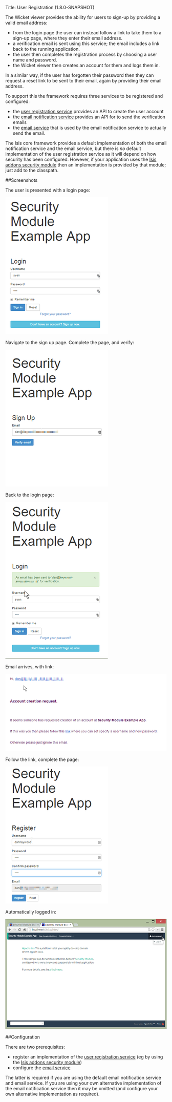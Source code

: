 Title: User Registration (1.8.0-SNAPSHOT)

The Wicket viewer provides the ability for users to sign-up by providing a valid email address:

* from the login page the user can instead follow a link to take them to a sign-up page, where they enter their email address.
* a verification email is sent using this service; the email includes a link back to the running application.
* the user then completes the registration process by choosing a user name and password.
* the Wicket viewer then creates an account for them and logs them in.

In a similar way, if the user has forgotten their password then they can request a reset link to be sent to their email, again by providing their email address.

To support this the framework requires three services to be registered and configured:

* the [user registration service](./../../../reference/services/user-registration-service.html) provides an API to create the user account
* the [email notification service](./../../../reference/services/email-notification-service.html) provides an API for to send the verification emails
* the [email service](./../../../reference/services/email-service.html) that is used by the email notification service to actually send the email.

The Isis core framework provides a default implementation of both the email notification service and the email service, but there is *no* default implementation of the user registration service as it will depend on how security has been configured.  However, if your application uses the [Isis addons security module](https://github.com/isisaddons/isis-module-security) then an implementation is provided by that module; just add to the classpath.

##Screenshots

The user is presented with a login page:

![](images/login-page-default.png)

Navigate to the sign up page.  Complete the page, and verify:

![](images/sign-up-page.png)

Back to the login page:

![](images/sign-up-login-page-after-sign-up.png)

Email arrives, with link:

![](images/sign-up-email-with-verification-link.png)

Follow the link, complete the page:

![](images/sign-up-registration-page.png)

Automatically logged in:

![](images/sign-up-after-registration.png)

##Configuration

There are two prerequisites:

* register an implementation of the [user registration service](./../../../reference/services/user-registration-service.html) (eg by using the [Isis addons security module](https://github.com/isisaddons/isis-module-security))
* configure the [email service](./../../../reference/services/email-service.html)

The latter is required if you are using the default email notification service and email service.  If you are using your own alternative implementation of the email notification service then it may be omitted (and configure your own alternative implementation as required).
